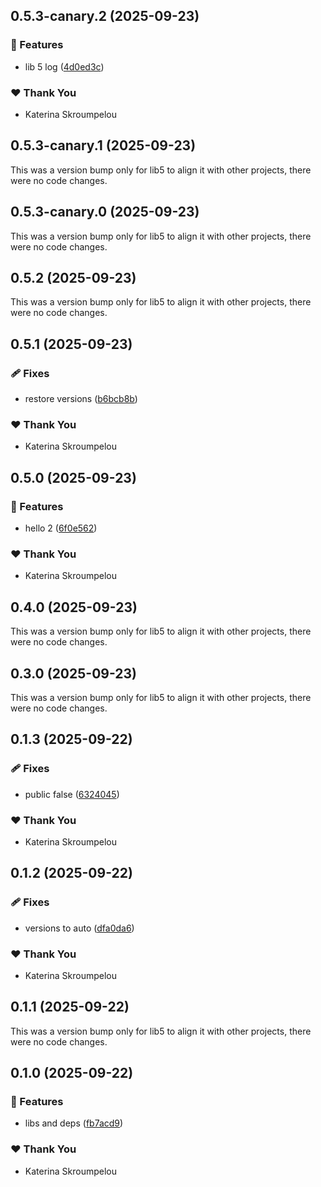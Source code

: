 ## 0.5.3-canary.2 (2025-09-23)

### 🚀 Features

- lib 5 log ([4d0ed3c](https://github.com/mandarini/repro-nx-release/commit/4d0ed3c))

### ❤️ Thank You

- Katerina Skroumpelou

## 0.5.3-canary.1 (2025-09-23)

This was a version bump only for lib5 to align it with other projects, there were no code changes.

## 0.5.3-canary.0 (2025-09-23)

This was a version bump only for lib5 to align it with other projects, there were no code changes.

## 0.5.2 (2025-09-23)

This was a version bump only for lib5 to align it with other projects, there were no code changes.

## 0.5.1 (2025-09-23)

### 🩹 Fixes

- restore versions ([b6bcb8b](https://github.com/mandarini/repro-nx-release/commit/b6bcb8b))

### ❤️ Thank You

- Katerina Skroumpelou

## 0.5.0 (2025-09-23)

### 🚀 Features

- hello 2 ([6f0e562](https://github.com/mandarini/repro-nx-release/commit/6f0e562))

### ❤️ Thank You

- Katerina Skroumpelou

## 0.4.0 (2025-09-23)

This was a version bump only for lib5 to align it with other projects, there were no code changes.

## 0.3.0 (2025-09-23)

This was a version bump only for lib5 to align it with other projects, there were no code changes.

## 0.1.3 (2025-09-22)

### 🩹 Fixes

- public false ([6324045](https://github.com/mandarini/repro-nx-release/commit/6324045))

### ❤️ Thank You

- Katerina Skroumpelou

## 0.1.2 (2025-09-22)

### 🩹 Fixes

- versions to auto ([dfa0da6](https://github.com/mandarini/repro-nx-release/commit/dfa0da6))

### ❤️ Thank You

- Katerina Skroumpelou

## 0.1.1 (2025-09-22)

This was a version bump only for lib5 to align it with other projects, there were no code changes.

## 0.1.0 (2025-09-22)

### 🚀 Features

- libs and deps ([fb7acd9](https://github.com/mandarini/repro-nx-release/commit/fb7acd9))

### ❤️ Thank You

- Katerina Skroumpelou